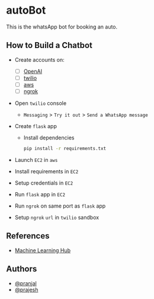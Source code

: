 # autoBot

This is the whatsApp bot for booking an auto.

## How to Build a Chatbot

- Create accounts on:
  - [ ] [OpenAI](https://platform.openai.com/overview)
  - [ ] [twilio](https://www.twilio.com/try-twilio)
  - [ ] [aws](https://portal.aws.amazon.com/billing/signup?exp=default&sc_icampaign=acq_aws_takeover-default&sc_ichannel=ha&sc_icontent=awssm-evergreen_pac_default&sc_iplace=hero&trk=ha_awssm-evergreen_pac_default&redirect_url=https%3A%2F%2Faws.amazon.com%2Fregistration-confirmation#/start/email)
  - [ ] [ngrok](https://dashboard.ngrok.com/signup)

- Open `twilio` console
  - `Messaging` > `Try it out` > `Send a WhatsApp message`
- Create `flask` app
  - Install dependencies

    ```bash
    pip install -r requirements.txt
    ```

- Launch `EC2` in `aws`
- Install requirements in `EC2`
- Setup credentials in `EC2`
- Run `flask` app in `EC2`
- Run `ngrok` on same port as `flask` app
- Setup `ngrok` `url` in `twilio` sandbox

## References

- [Machine Learning Hub](https://youtu.be/Fej2wb4YHes)

## Authors

- [@pranjal](https://github.com/PranjalAgarwal04)
- [@prajesh](https://github.com/prajeshElEvEn)
